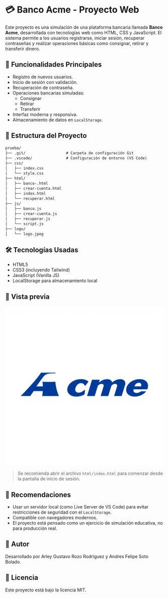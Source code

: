 # 💳 Banco Acme - Proyecto Web

Este proyecto es una simulación de una plataforma bancaria llamada **Banco Acme**, desarrollada con tecnologías web como HTML, CSS y JavaScript. El sistema permite a los usuarios registrarse, iniciar sesión, recuperar contraseñas y realizar operaciones básicas como consignar, retirar y transferir dinero.

## 🚀 Funcionalidades Principales

- Registro de nuevos usuarios.
- Inicio de sesión con validación.
- Recuperación de contraseña.
- Operaciones bancarias simuladas:
  - Consignar
  - Retirar
  - Transferir
- Interfaz moderna y responsiva.
- Almacenamiento de datos en `LocalStorage`.

## 🧩 Estructura del Proyecto

```
prueba/
├── .git/                  # Carpeta de configuración Git
├── .vscode/               # Configuración de entorno (VS Code)
├── css/
│   ├── index.css
│   └── style.css
├── html/
│   ├── banco-.html
│   ├── crear-cuenta.html
│   ├── index.html
│   └── recuperar.html
├── js/
│   ├── banco.js
│   ├── crear-cuenta.js
│   ├── recuperar.js
│   └── script.js
├── logo/
│   └── logo.jpeg
```

## 🛠️ Tecnologías Usadas

- HTML5
- CSS3 (incluyendo Tailwind)
- JavaScript (Vanilla JS)
- LocalStorage para almacenamiento local

## 📸 Vista previa

![Logo del proyecto](logo/logo.jpeg)

> Se recomienda abrir el archivo `html/index.html` para comenzar desde la pantalla de inicio de sesión.

## 📝 Recomendaciones

- Usar un servidor local (como Live Server de VS Code) para evitar restricciones de seguridad con el `LocalStorage`.
- Compatible con navegadores modernos.
- El proyecto está pensado como un ejercicio de simulación educativa, no para producción real.

## 📌 Autor

Desarrollado por Arley Gustavo Rozo Rodríguez y Andres Felipe Soto Bolado.

## 📄 Licencia

Este proyecto está bajo la licencia MIT.

